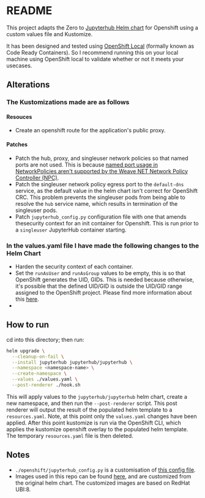 # README

This project adapts the Zero to [Jupyterhub Helm chart](https://github.com/jupyterhub/zero-to-jupyterhub-k8s) for Openshift using a custom values file and Kustomize.

It has been designed and tested using [OpenShift Local](https://developers.redhat.com/products/openshift-local/overview) (formally known as Code Ready Containers). So I recommend running this on your local machine using OpenShift local to validate whether or not it meets your usecases.

## Alterations

### The Kustomizations made are as follows

#### Resouces

- Create an openshift route for the application's public proxy.

#### Patches

- Patch the hub, proxy, and singleuser network policies so that named ports are not used. This is because [named port usage in NetworkPolicies aren't supported by the Weave NET Network Policy Controller (NPC)](https://github.com/weaveworks/weave/issues/3032).
- Patch the singleuser network policy egress port to the `default-dns` service, as the default value in the helm chart isn't correct for OpenShift CRC. This problem prevents the singleuser pods from being able to resolve the `hub` service name, which results in termination of the singleuser pods.
- Patch `jupyterhub_config.py` configuration file with one that amends thesecurity context for an init container for Openshift. This is run prior to a `singleuser` JupyterHub container starting.

### In the values.yaml file I have made the following changes to the Helm Chart

- Harden the security context of each container.
- Set the `runAsUser` and `runAsGroup` values to be empty, this is so that OpenShift generates the UID, GIDs. This is needed because otherwise, it's possible that the defined UID/GID is outside the UID/GID range assigned to the OpenShift project. Please find more information about this [here](https://cloud.redhat.com/blog/a-guide-to-openshift-and-uids).
-

## How to run

cd into this directory; then run:

```bash
helm upgrade \
  --cleanup-on-fail \
  --install jupyterhub jupyterhub/jupyterhub \
  --namespace <namespace-name> \
  --create-namespace \
  --values ./values.yaml \
  --post-renderer ./hook.sh
```

This will apply values to the `jupyterhub/jupyterhub` helm chart, create a new namespace, and then run the `--post-renderer` script. This post renderer will output the result of the populated helm template to a `resources.yaml`. Note, at this point only the `values.yaml` changes have been applied. After this point kustomize is run via the OpenShift CLI, which applies the kustomize openshift overlay to the populated helm template. The temporary `resources.yaml` file is then deleted.

## Notes

- `./openshift/jupyterhub_config.py` is a customisation of [this config file](<https://github.com/jupyterhub/zero-to-jupyterhub-k8s/blob/main/jupyterhub/files/hub/jupyterhub_config.py>).
- Images used in this repo can be found [here](https://bitbucket.org/gembaadvantage/jupyterhub-containers/src/main/), and are customized from the original helm chart. The customized images are based on RedHat UBI:8.
